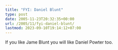 ```yaml
---
title: "FYI: Daniel Blunt"
type: post
date: 2005-11-23T20:32:35+00:00
url: /2005/11/fyi-daniel-blunt/
lastmod: 2023-09-10T19:14:12+07:00
---
```

If you like Jame Blunt you will like Daniel Powter too.
